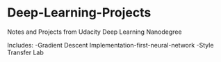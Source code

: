 # Deep-Learning-Projects
Notes and Projects from Udacity Deep Learning Nanodegree

Includes:
-Gradient Descent Implementation-first-neural-network
-Style Transfer Lab
